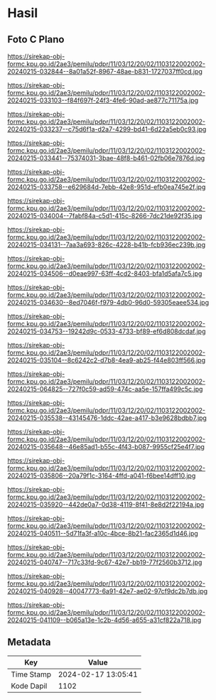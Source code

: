 # Hasil

## Foto C Plano

https://sirekap-obj-formc.kpu.go.id/2ae3/pemilu/pdpr/11/03/12/20/02/1103122002002-20240215-032844--8a01a52f-8967-48ae-b831-1727037ff0cd.jpg

https://sirekap-obj-formc.kpu.go.id/2ae3/pemilu/pdpr/11/03/12/20/02/1103122002002-20240215-033103--f84f697f-24f3-4fe6-90ad-ae877c71175a.jpg

https://sirekap-obj-formc.kpu.go.id/2ae3/pemilu/pdpr/11/03/12/20/02/1103122002002-20240215-033237--c75d6f1a-d2a7-4299-bd41-6d22a5eb0c93.jpg

https://sirekap-obj-formc.kpu.go.id/2ae3/pemilu/pdpr/11/03/12/20/02/1103122002002-20240215-033441--75374031-3bae-48f8-b461-02fb06e7876d.jpg

https://sirekap-obj-formc.kpu.go.id/2ae3/pemilu/pdpr/11/03/12/20/02/1103122002002-20240215-033758--e629684d-7ebb-42e8-951d-efb0ea745e2f.jpg

https://sirekap-obj-formc.kpu.go.id/2ae3/pemilu/pdpr/11/03/12/20/02/1103122002002-20240215-034004--7fabf84a-c5d1-415c-8266-7dc21de92f35.jpg

https://sirekap-obj-formc.kpu.go.id/2ae3/pemilu/pdpr/11/03/12/20/02/1103122002002-20240215-034131--7aa3a693-826c-4228-b41b-fcb936ec239b.jpg

https://sirekap-obj-formc.kpu.go.id/2ae3/pemilu/pdpr/11/03/12/20/02/1103122002002-20240215-034506--d0eae997-63ff-4cd2-8403-bfa1d5afa7c5.jpg

https://sirekap-obj-formc.kpu.go.id/2ae3/pemilu/pdpr/11/03/12/20/02/1103122002002-20240215-034630--8ed7046f-f979-4db0-96d0-59305eaee534.jpg

https://sirekap-obj-formc.kpu.go.id/2ae3/pemilu/pdpr/11/03/12/20/02/1103122002002-20240215-034753--19242d9c-0533-4733-bf89-ef6d808dcdaf.jpg

https://sirekap-obj-formc.kpu.go.id/2ae3/pemilu/pdpr/11/03/12/20/02/1103122002002-20240215-035104--8c6242c2-d7b8-4ea9-ab25-f44e803ff566.jpg

https://sirekap-obj-formc.kpu.go.id/2ae3/pemilu/pdpr/11/03/12/20/02/1103122002002-20240215-064825--727f0c59-ad59-474c-aa5e-157ffa499c5c.jpg

https://sirekap-obj-formc.kpu.go.id/2ae3/pemilu/pdpr/11/03/12/20/02/1103122002002-20240215-035538--43145476-1ddc-42ae-a417-b3e9628bdbb7.jpg

https://sirekap-obj-formc.kpu.go.id/2ae3/pemilu/pdpr/11/03/12/20/02/1103122002002-20240215-035648--46e85ad1-b55c-4f43-b087-9955cf25e4f7.jpg

https://sirekap-obj-formc.kpu.go.id/2ae3/pemilu/pdpr/11/03/12/20/02/1103122002002-20240215-035806--20a79f1c-3164-4ffd-a041-f6bee14dff10.jpg

https://sirekap-obj-formc.kpu.go.id/2ae3/pemilu/pdpr/11/03/12/20/02/1103122002002-20240215-035920--442de0a7-0d38-4119-8f41-8e8d2f22194a.jpg

https://sirekap-obj-formc.kpu.go.id/2ae3/pemilu/pdpr/11/03/12/20/02/1103122002002-20240215-040511--5d71fa3f-a10c-4bce-8b21-fac2365d1d46.jpg

https://sirekap-obj-formc.kpu.go.id/2ae3/pemilu/pdpr/11/03/12/20/02/1103122002002-20240215-040747--717c33fd-9c67-42e7-bb19-77f2560b3712.jpg

https://sirekap-obj-formc.kpu.go.id/2ae3/pemilu/pdpr/11/03/12/20/02/1103122002002-20240215-040928--40047773-6a91-42e7-ae02-97cf9dc2b7db.jpg

https://sirekap-obj-formc.kpu.go.id/2ae3/pemilu/pdpr/11/03/12/20/02/1103122002002-20240215-041109--b065a13e-1c2b-4d56-a655-a31cf822a718.jpg


## Metadata

| Key        | Value               |
| ---------- | ------------------- |
| Time Stamp | 2024-02-17 13:05:41 |
| Kode Dapil | 1102                |



